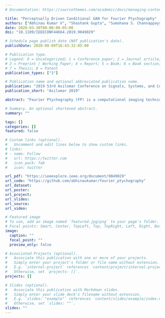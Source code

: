 ```yaml
---
# Documentation: https://sourcethemes.com/academic/docs/managing-content/

title: "Perceptually Driven Conditional GAN for Fourier Ptychography"
authors: ["Abhinau Kumar V", "Shashank Gupta", "Sumohana S. Channappayya"]
date: 2020-03-30T00:00:00-05:00
doi: "10.1109/IEEECONF44664.2019.9049029"

# Schedule page publish date (NOT publication's date).
publishDate: 2020-08-09T16:43:32-05:00

# Publication type.
# Legend: 0 = Uncategorized; 1 = Conference paper; 2 = Journal article;
# 3 = Preprint / Working Paper; 4 = Report; 5 = Book; 6 = Book section;
# 7 = Thesis; 8 = Patent
publication_types: ["1"]

# Publication name and optional abbreviated publication name.
publication: "2019 53rd Asilomar Conference on Signals, Systems, and Computers"
publication_short: "Asilomar 2019"

abstract: "Fourier Ptychography (FP) is a computational imaging technique which artificially increases the effective numerical aperture of an imaging system. In FP, the object is imaged using an array of Light Emitting Diodes (LEDs), each from a different illumination angle. A high resolution image is synthesized from this low resolution stack, typically using iterative phase retrieval algorithms. However, such algorithms are time consuming and fail when the overlap between the spectra of images is low, leading to high data requirements. At the crux of FP lies a phase retrieval problem. In this paper, we propose a Deep Learning (DL) algorithm to perform this synthesis under low spectral overlap between samples, and show a significant improvement in phase reconstruction over existing DL algorithms."

# Summary. An optional shortened abstract.
summary: ""

tags: []
categories: []
featured: false

# Custom links (optional).
#   Uncomment and edit lines below to show custom links.
# links:
# - name: Follow
#   url: https://twitter.com
#   icon_pack: fab
#   icon: twitter

url_pdf: "https://ieeexplore.ieee.org/document/9049029"
url_code: "https://github.com/abhinaukumar/fourier_ptychography"
url_dataset:
url_poster:
url_project:
url_slides:
url_source:
url_video:

# Featured image
# To use, add an image named `featured.jpg/png` to your page's folder. 
# Focal points: Smart, Center, TopLeft, Top, TopRight, Left, Right, BottomLeft, Bottom, BottomRight.
image:
  caption: ""
  focal_point: ""
  preview_only: false

# Associated Projects (optional).
#   Associate this publication with one or more of your projects.
#   Simply enter your project's folder or file name without extension.
#   E.g. `internal-project` references `content/project/internal-project/index.md`.
#   Otherwise, set `projects: []`.
projects: []

# Slides (optional).
#   Associate this publication with Markdown slides.
#   Simply enter your slide deck's filename without extension.
#   E.g. `slides: "example"` references `content/slides/example/index.md`.
#   Otherwise, set `slides: ""`.
slides: ""
---
```

